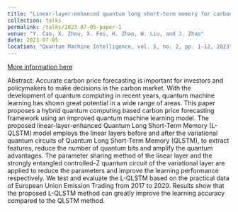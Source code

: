 ```yaml
---
title: "Linear-layer-enhanced quantum long short-term memory for carbon price forecasting"
collection: talks
permalink: /talks/2023-07-05-paper-1
venue: "Y. Cao, X. Zhou, X. Fei, H. Zhao, W. Liu, and J. Zhao"
date: 2023-07-05
location: "Quantum Machine Intelligence, vol. 5, no. 2, pp. 1–12, 2023"
---
```


[More information here](https://link.springer.com/article/10.1007/s42484-023-00115-2)

Abstract: Accurate carbon price forecasting is important for investors and policymakers to make decisions in the carbon market. With the development of quantum computing in recent years, quantum machine learning has shown great potential in a wide range of areas. This paper proposes a hybrid quantum computing based carbon price forecasting framework using an improved quantum machine learning model. The proposed linear-layer-enhanced Quantum Long Short-Term Memory (L-QLSTM) model employs the linear layers before and after the variational quantum circuits of Quantum Long Short-Term Memory (QLSTM), to extract features, reduce the number of quantum bits and amplify the quantum advantages. The parameter sharing method of the linear layer and the strongly entangled controlled-Z quantum circuit of the variational layer are applied to reduce the parameters and improve the learning performance respectively. We test and evaluate the L-QLSTM based on the practical data of European Union Emission Trading from 2017 to 2020. Results show that the proposed L-QLSTM method can greatly improve the learning accuracy compared to the QLSTM method.

